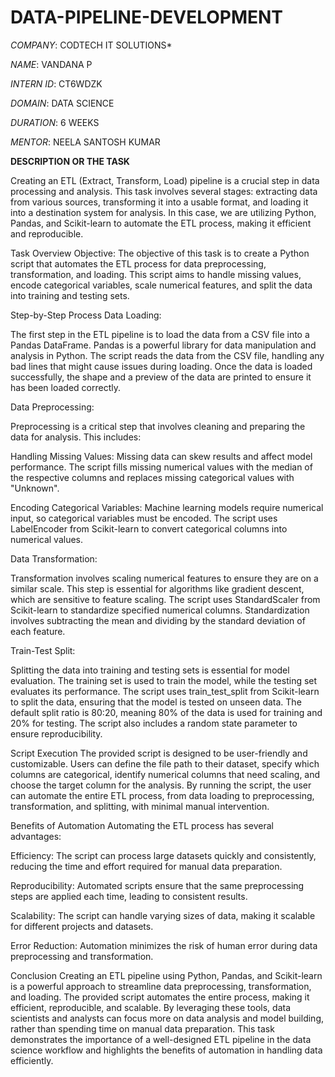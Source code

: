 # DATA-PIPELINE-DEVELOPMENT

*COMPANY*: CODTECH IT SOLUTIONS*

*NAME*:  VANDANA P

*INTERN ID*: CT6WDZK

*DOMAIN*: DATA SCIENCE

*DURATION*: 6 WEEKS

*MENTOR*: NEELA SANTOSH KUMAR

**DESCRIPTION OR THE TASK**

Creating an ETL (Extract, Transform, Load) pipeline is a crucial step in data processing and analysis. This task involves several stages: extracting data from various sources, transforming it into a usable format, and loading it into a destination system for analysis. In this case, we are utilizing Python, Pandas, and Scikit-learn to automate the ETL process, making it efficient and reproducible.

Task Overview
Objective: The objective of this task is to create a Python script that automates the ETL process for data preprocessing, transformation, and loading. This script aims to handle missing values, encode categorical variables, scale numerical features, and split the data into training and testing sets.

Step-by-Step Process
Data Loading:

The first step in the ETL pipeline is to load the data from a CSV file into a Pandas DataFrame. Pandas is a powerful library for data manipulation and analysis in Python. The script reads the data from the CSV file, handling any bad lines that might cause issues during loading. Once the data is loaded successfully, the shape and a preview of the data are printed to ensure it has been loaded correctly.

Data Preprocessing:

Preprocessing is a critical step that involves cleaning and preparing the data for analysis. This includes:

Handling Missing Values: Missing data can skew results and affect model performance. The script fills missing numerical values with the median of the respective columns and replaces missing categorical values with "Unknown".

Encoding Categorical Variables: Machine learning models require numerical input, so categorical variables must be encoded. The script uses LabelEncoder from Scikit-learn to convert categorical columns into numerical values.

Data Transformation:

Transformation involves scaling numerical features to ensure they are on a similar scale. This step is essential for algorithms like gradient descent, which are sensitive to feature scaling. The script uses StandardScaler from Scikit-learn to standardize specified numerical columns. Standardization involves subtracting the mean and dividing by the standard deviation of each feature.

Train-Test Split:

Splitting the data into training and testing sets is essential for model evaluation. The training set is used to train the model, while the testing set evaluates its performance. The script uses train_test_split from Scikit-learn to split the data, ensuring that the model is tested on unseen data. The default split ratio is 80:20, meaning 80% of the data is used for training and 20% for testing. The script also includes a random state parameter to ensure reproducibility.

Script Execution
The provided script is designed to be user-friendly and customizable. Users can define the file path to their dataset, specify which columns are categorical, identify numerical columns that need scaling, and choose the target column for the analysis. By running the script, the user can automate the entire ETL process, from data loading to preprocessing, transformation, and splitting, with minimal manual intervention.

Benefits of Automation
Automating the ETL process has several advantages:

Efficiency: The script can process large datasets quickly and consistently, reducing the time and effort required for manual data preparation.

Reproducibility: Automated scripts ensure that the same preprocessing steps are applied each time, leading to consistent results.

Scalability: The script can handle varying sizes of data, making it scalable for different projects and datasets.

Error Reduction: Automation minimizes the risk of human error during data preprocessing and transformation.

Conclusion
Creating an ETL pipeline using Python, Pandas, and Scikit-learn is a powerful approach to streamline data preprocessing, transformation, and loading. The provided script automates the entire process, making it efficient, reproducible, and scalable. By leveraging these tools, data scientists and analysts can focus more on data analysis and model building, rather than spending time on manual data preparation. This task demonstrates the importance of a well-designed ETL pipeline in the data science workflow and highlights the benefits of automation in handling data efficiently.

